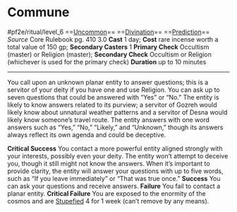 # Commune
#pf2e/ritual/level_6
==[Uncommon](../../../../../TTRPGShare-Pathfinder-2E-Vault/rules/traits/uncommon.md)== ==[Divination](../../../../../TTRPGShare-Pathfinder-2E-Vault/rules/traits/divination.md)== ==[Prediction](../../../../../TTRPGShare-Pathfinder-2E-Vault/rules/traits/prediction.md)==
*Source* Core Rulebook pg. 410 3.0
**Cast** 1 day; **Cost** rare incense worth a total value of 150 gp; **Secondary Casters** 1
**Primary Check** Occultism (master) or Religion (master); **Secondary Check** Occultism or Religion (whichever is used for the primary check)
**Duration** up to 10 minutes

---
You call upon an unknown planar entity to answer questions; this is a servitor of your deity if you have one and use Religion. You can ask up to seven questions that could be answered with “Yes” or “No.” The entity is likely to know answers related to its purview; a servitor of Gozreh would likely know about unnatural weather patterns and a servitor of Desna would likely know someone’s travel route. The entity answers with one word answers such as “Yes,” “No,” “Likely,” and “Unknown,” though its answers always reflect its own agenda and could be deceptive.

**Critical Success** You contact a more powerful entity aligned strongly with your interests, possibly even your deity. The entity won’t attempt to deceive you, though it still might not know the answers. When it’s important to provide clarity, the entity will answer your questions with up to five words, such as “If you leave immediately” or “That was true once.”
**Success** You can ask your questions and receive answers.
**Failure** You fail to contact a planar entity.
**Critical Failure** You are exposed to the enormity of the cosmos and are [Stupefied](../../../Conditions/Stupefied.md) 4 for 1 week (can’t remove by any means).